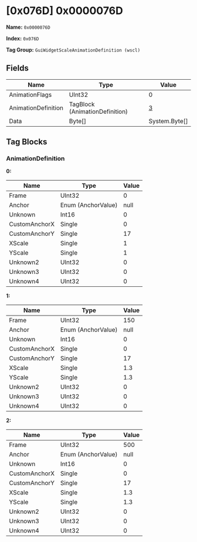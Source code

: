 # [0x076D] 0x0000076D

**Name:** ```0x0000076D```

**Index:** ```0x076D```

**Tag Group:** ```GuiWidgetScaleAnimationDefinition (wscl)```

## Fields

Name	| Type	| Value
---	|---	|---	|
AnimationFlags	|UInt32	|0
AnimationDefinition	|TagBlock (AnimationDefinition)	|[3](#animationdefinition)
Data	|Byte[]	|System.Byte[]


## Tag Blocks

### AnimationDefinition

**0:**

Name	| Type	| Value
---	|---	|---	|
Frame	|UInt32	|0
Anchor	|Enum (AnchorValue)	|null
Unknown	|Int16	|0
CustomAnchorX	|Single	|0
CustomAnchorY	|Single	|17
XScale	|Single	|1
YScale	|Single	|1
Unknown2	|UInt32	|0
Unknown3	|UInt32	|0
Unknown4	|UInt32	|0


**1:**

Name	| Type	| Value
---	|---	|---	|
Frame	|UInt32	|150
Anchor	|Enum (AnchorValue)	|null
Unknown	|Int16	|0
CustomAnchorX	|Single	|0
CustomAnchorY	|Single	|17
XScale	|Single	|1.3
YScale	|Single	|1.3
Unknown2	|UInt32	|0
Unknown3	|UInt32	|0
Unknown4	|UInt32	|0


**2:**

Name	| Type	| Value
---	|---	|---	|
Frame	|UInt32	|500
Anchor	|Enum (AnchorValue)	|null
Unknown	|Int16	|0
CustomAnchorX	|Single	|0
CustomAnchorY	|Single	|17
XScale	|Single	|1.3
YScale	|Single	|1.3
Unknown2	|UInt32	|0
Unknown3	|UInt32	|0
Unknown4	|UInt32	|0


